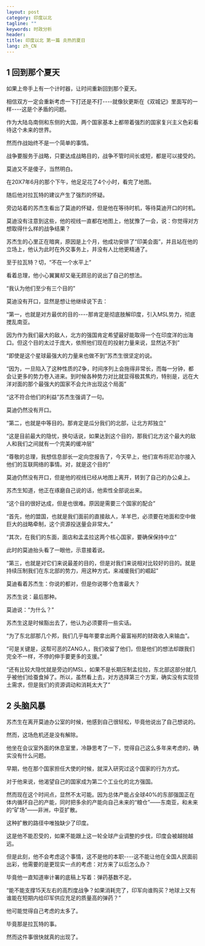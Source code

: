 ```yaml
---
layout: post
category: 印度以北
tagline: ""
keywords: 时政分析
header:
title: 印度以北 第一篇 炎热的夏日
lang: zh_CN 
---
```


## 1 回到那个夏天

如果上帝手上有一个计时器，让时间重新回到那个夏天。

相信双方一定会重新考虑一下打还是不打----就像狄更斯在《双城记》里面写的一样----这是个矛盾的问题。

作为大陆岛南侧和东侧的大国，两个国家基本上都带着强烈的国家复兴主义色彩看待这个未来的世界。

然而作战始终不是一个简单的事情。

战争要服务于战略，只要达成战略目的，战争不管时间长或短，都是可以接受的。

莫迪又不是傻子，当然明白。

在20X7年6月的那个下午，他足足花了4个小时，看完了地图。

随后他对拉瓦特的建议产生了强烈的怀疑。

旁边站着的苏杰生看出了莫迪的怀疑，但是他在等待时机，等待莫迪开口的时机。

莫迪没有注意到这些，他的视线一直都在地图上，他犹豫了一会，说：你觉得对方想取得什么样的战争结果？

苏杰生的心里正在暗爽，原因是上个月，他成功安排了“印美会面”，并且站在他的立场上，他认为此时在外交事务上，并没有人比他更精通了。

至于拉瓦特？切，“不在一个水平上”

看着总理，他小心翼翼却又毫无顾忌的说出了自己的想法。

“我认为他们至少有三个目的”

莫迪没有开口，显然是想让他继续说下去：

“第一，也就是对方最优的目的----那肯定是彻底肢解印度，引入MSL势力，彻底搅乱南亚。

因为作为我们最大的敌人，北方的强国肯定希望最好能取得一个在印度洋的出海口。但这个目的太过于庞大，依照他们现在的投射力量来说，显然达不到”

“即使是这个星球最强大的力量来也做不到”苏杰生很坚定的说。

“因为，一旦陷入了这种性质的Z争，时间序列上会拖得非常长，而每一分钟，都会让更多的势力卷入进来。到时候各种势力对比就显得极其焦灼，特别是，远在大洋对面的那个最强大的国家不会允许出现这个局面”

“这不符合他们的利益”苏杰生强调了一句。

莫迪仍然没有开口。

“第二，也就是中等目的。那肯定是瓜分我们的北部，让北方邦独立”

“这是目前最大的隐忧，换句话说，如果达到这个目的，那我们北方这个最大的敌人和我们之间就有一个完美的缓冲层”

“尊敬的总理，我想信息部长一定向您报告了，今天早上，他们宣布将尼泊尔接入他们的互联网络的事情。对，就是这个目的”

莫迪仍然没有开口，但是他的视线已经从地图上离开，转到了自己的办公桌上。

苏杰生知道，他正在琢磨自己说的话，他索性全部说出来。

“这个目的很好达成，但是也很难。原因是需要三个国家的配合”

“首先，他的盟国，也就是我们面前的直接敌人，羊羊巴，必须要在地面和空中做巨大的战略牵制，这个资源投送量会非常大。”

“其次，在我们的东面，面店和孟孟拉这两个核心国家，要确保保持中立”

此时的莫迪抬头看了一眼他，示意接着说。

“第三，也就是对它们来说最差的目的，但是对我们来说相对比较好的目的。就是持续压制我们在东北部的势力，用这种方式，来减缓我们的崛起”

莫迪看着苏杰生：你说的都对，但是你说哪个危害最大？

苏杰生说：最后那种。

莫迪说：“为什么？”

苏杰生这是时候豁出去了，他认为必须要将一些实话。

“为了东北部那几个邦，我们几乎每年要拿出两个最富裕邦的财政收入来输血”。

“可是关键是，这帮可恶的ZANG人，我们收留了他们，但是他们的想法却跟我们完全不一样，不停的伸手要更多的支援。”

“还有比较大隐忧就是旁边的MSL，如果不是长期压制孟拉拉，东北部这部分就几乎被他们给蚕食掉了。所以，虽然看上去，对方选择第三个方案，确实没有实现领土需求，但是我们的资源调动和消耗太大了”

## 2 头脑风暴

苏杰生在离开莫迪办公室的时候，他感到自己很轻松，毕竟他说出了自己想说的。

然而，这场危机还是没有解除。

他坐在会议室外面的休息室里，冷静思考了一下，觉得自己这么多年来考虑的，确实没有什么问题。

早期，他在那个国家担任大使的时候，就深入研究过这个国家的行为方式。

对于他来说，他渴望自己的国家成为第二个工业化的北方强国。

然而现在这个时间点，显然不太可能。因为总体产能占全球40%的东部强国正在体内循环自己的产能，同时把多余的产能向自己未来的“粮仓”——东南亚，和未来的“矿场”——非洲，中亚扩散。

这种扩散的路径中唯独缺少了印度。

这是他不能忍受的，如果不能跟上这一轮全球产业调整的步伐，印度会被越抛越远。

但是此刻，他不会考虑这个事情，这不是他的本职----这不能让他在全国人民面前出彩，他需要的是更现实一点的考虑：对方来了以后怎么办？

毕竟他一直知道审计署的底稿上写着：弹药基数不足。

“能不能支撑15天左右的高烈度战争？如果消耗完了，印军向谁购买？地球上又有谁能在短期内给印军供应充足的质量高的弹药？”

他可能觉得自己考虑的太多了。

毕竟那是拉瓦特的事。

然而这件事很快就真的出现了。
 
